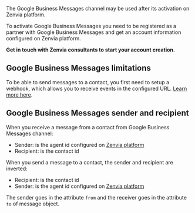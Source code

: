 The Google Business Messages channel may be used after its activation on Zenvia platform.

To activate Google Business Messages you need to be registered as a partner with Google Business Messages and get an account information configured on Zenvia platform.

**Get in touch with Zenvia consultants to start your account creation.**


## Google Business Messages limitations

To be able to send messages to a contact, you first need to setup a webhook, which allows you to receive events in the configured URL. [Learn more here](#tag/Webhooks).


## Google Business Messages sender and recipient

When you receive a message from a contact from Google Business Messages channel:

* Sender: is the agent id configured on [Zenvia platform](https://app.zenvia.com/home/credentials/google-business-messages/list)
* Recipient: is the contact id

When you send a message to a contact, the sender and recipient are inverted:

* Recipient: is the contact id
* Sender: is the agent id configured on [Zenvia platform](https://app.zenvia.com/home/credentials/google-business-messages/list)

The sender goes in the attribute `from` and the receiver goes in the attribute `to` of message object.
